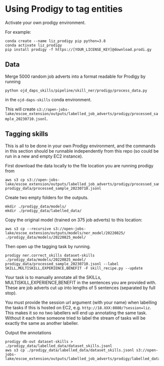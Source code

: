 # Using Prodigy to tag entities

Activate your own prodigy environment.

For example:

```
conda create --name liz_prodigy pip python=3.8
conda activate liz_prodigy
pip install prodigy -f https://[YOUR_LICENSE_KEY]@download.prodi.gy
```

## Data

Merge 5000 random job adverts into a format readable for Prodigy by running

```
python ojd_daps_skills/pipeline/skill_ner/prodigy/process_data.py

```

in the `ojd-daps-skills` conda environment.

This will create `s3://open-jobs-lake/escoe_extension/outputs/labelled_job_adverts/prodigy/processed_sample_20230710.jsonl`.

## Tagging skills

This is all to be done in your own Prodigy environment, and the commands in this section should be runnable independently from this repo (so could be run in a new and empty EC2 instance).

First download the data locally to the file location you are running prodigy from

```
aws s3 cp s3://open-jobs-lake/escoe_extension/outputs/labelled_job_adverts/prodigy/processed_sample_20230710.jsonl prodigy_data/processed_sample_20230710.jsonl

```

Create two empty folders for the outputs.

```
mkdir ./prodigy_data/models/
mkdir ./prodigy_data/labelled_data/

```

Copy the original model (trained on 375 job adverts) to this location:

```
aws s3 cp --recursive s3://open-jobs-lake/escoe_extension/outputs/models/ner_model/20220825/ ./prodigy_data/models/20220825_model/

```

Then open up the tagging task by running.

```
prodigy ner.correct_skills dataset-skills ./prodigy_data/models/20220825_model/ prodigy_data/processed_sample_20230710.jsonl --label SKILL,MULTISKILL,EXPERIENCE,BENEFIT -F skill_recipe.py --update
```

Your task is to manually annotate all the SKILLs, MULTISKILL,EXPERIENCE,BENEFIT in the sentences you are provided with. These are job adverts cut up into lengths of 5 sentences (separated by full stop).

You must provide the session url argument (with your name) when labelling the tasks if this is hosted on EC2, e.g. `http://18.XXX:8080/?session=liz`. This makes it so no two labellers will end up annotating the same task. Without it each time someone tried to label the stream of tasks will be exactly the same as another labeller.

Output the annotations

```
prodigy db-out dataset-skills > ./prodigy_data/labelled_data/dataset_skills.jsonl
aws s3 cp ./prodigy_data/labelled_data/dataset_skills.jsonl s3://open-jobs-lake/escoe_extension/outputs/labelled_job_adverts/prodigy/labelled_dataset_skills_010823.jsonl
```
